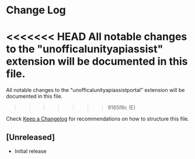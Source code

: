 # Change Log

<<<<<<< HEAD
All notable changes to the "unofficalunityapiassist" extension will be documented in this file.
=======
All notable changes to the "unofficalunityapiassistportal" extension will be documented in this file.
>>>>>>> 9165f8c (E)

Check [Keep a Changelog](http://keepachangelog.com/) for recommendations on how to structure this file.

## [Unreleased]

- Initial release